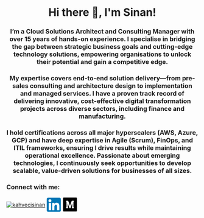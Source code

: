 <h1 align="center">Hi there 👋, I'm Sinan!</h1>
<h3 align="center">I’m a Cloud Solutions Architect and Consulting Manager with over 15 years of hands-on experience. I specialise in bridging the gap between strategic business goals and cutting-edge technology solutions, empowering organisations to unlock their potential and gain a competitive edge.</h3>

<h3 align="center">My expertise covers end-to-end solution delivery—from pre-sales consulting and architecture design to implementation and managed services. I have a proven track record of delivering innovative, cost-effective digital transformation projects across diverse sectors, including finance and manufacturing.</h3>

<h3 align="center">I hold certifications across all major hyperscalers (AWS, Azure, GCP) and have deep expertise in Agile (Scrum), FinOps, and ITIL frameworks, ensuring I drive results while maintaining operational excellence. Passionate about emerging technologies, I continuously seek opportunities to develop scalable, value-driven solutions for businesses of all sizes.</h3>

<h3 align="left">Connect with me:</h3>
<p align="left">
<a href="https://x.com/KahveciSinan" target="blank"><img align="center" src="https://github.com/kahveci/kahveci/blob/main/images/twitter.png" alt="kahvecisinan" height="37" width="37" /></a>
<a href="https://linkedin.com/in/sinankahveci" target="blank"><img align="center" src="https://github.com/kahveci/kahveci/blob/main/images/linkedin.png" alt="sinankahveci" height="37" width="37" /></a>
<a href="https://binarybeans.medium.com" target="blank"><img align="center" src="https://github.com/kahveci/kahveci/blob/main/images/medium.png" alt="@binarybeans" height="40" width="40" /></a>
</p>

<!--
**kahveci/kahveci** is a ✨ _special_ ✨ repository because its `README.md` (this file) appears on your GitHub profile.

Here are some ideas to get you started:

- 🔭 I’m currently working on ...
- 🌱 I’m currently learning ...
- 👯 I’m looking to collaborate on ...
- 🤔 I’m looking for help with ...
- 💬 Ask me about ...
- 📫 How to reach me: ...
- 😄 Pronouns: ...
- ⚡ Fun fact: ...
-->
